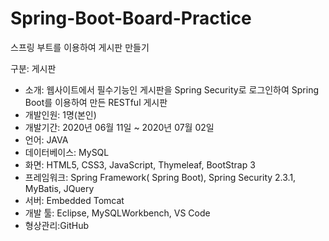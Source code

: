 # Spring-Boot-Board-Practice

스프링 부트를 이용하여 게시판 만들기

구분: 게시판
- 소개: 웹사이트에서 필수기능인 게시판을 Spring Security로 로그인하여 Spring Boot를 이용하여
만든 RESTful 게시판
- 개발인원: 1명(본인)
- 개발기간: 2020년 06월 11일 ~ 2020년 07월 02일
- 언어: JAVA
- 데이터베이스: MySQL
- 화면: HTML5, CSS3, JavaScript, Thymeleaf, BootStrap 3
- 프레임워크: Spring Framework( Spring Boot), Spring Security 2.3.1, MyBatis, JQuery
- 서버: Embedded Tomcat
- 개발 툴: Eclipse, MySQLWorkbench, VS Code
- 형상관리:GitHub
